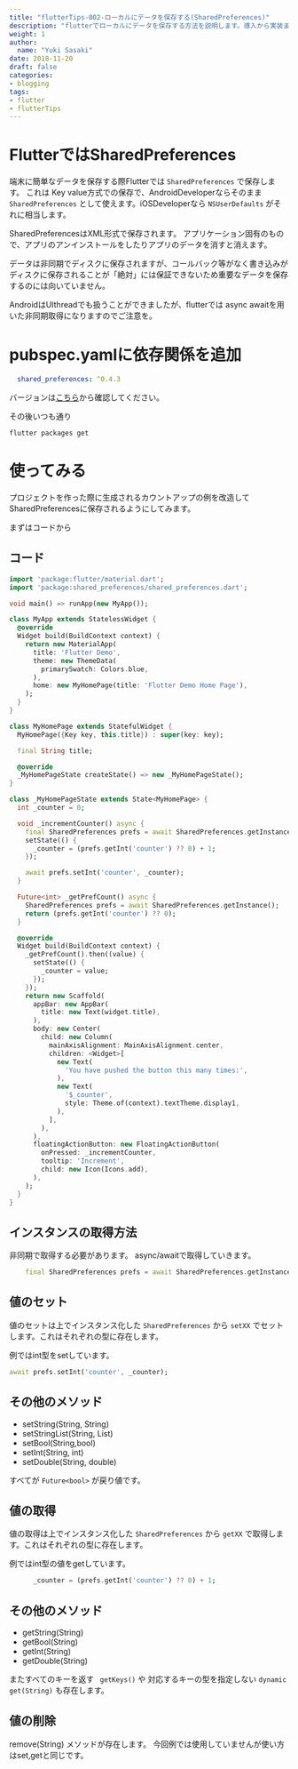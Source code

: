 ```yaml
---
title: "flutterTips-002-ローカルにデータを保存する(SharedPreferences)"
description: "flutterでローカルにデータを保存する方法を説明します。導入から実装まで。今回はSharedPreferences。"
weight: 1
author:
  name: "Yuki Sasaki"
date: 2018-11-20
draft: false
categories:
- blogging
tags:
- flutter
- flutterTips
---
```


# FlutterではSharedPreferences
端末に簡単なデータを保存する際Flutterでは `SharedPreferences` で保存します。
これは Key value方式での保存で、AndroidDeveloperならそのまま `SharedPreferences` として使えます。iOSDeveloperなら `NSUserDefaults` がそれに相当します。

SharedPreferencesはXML形式で保存されます。
アプリケーション固有のもので、アプリのアンインストールをしたりアプリのデータを消すと消えます。

データは非同期でディスクに保存されますが、コールバック等がなく書き込みがディスクに保存されることが「絶対」には保証できないため重要なデータを保存するのには向いていません。

AndroidはUIthreadでも扱うことができましたが、flutterでは async awaitを用いた非同期取得になりますのでご注意を。

# pubspec.yamlに依存関係を追加
```yaml:pubspec.yaml
  shared_preferences: ^0.4.3
```

バージョンは[こちら](https://pub.dartlang.org/packages/shared_preferences#-versions-tab-)から確認してください。

その後いつも通り

```
flutter packages get
```

# 使ってみる
プロジェクトを作った際に生成されるカウントアップの例を改造してSharedPreferencesに保存されるようにしてみます。

まずはコードから

## コード

```dart
import 'package:flutter/material.dart';
import 'package:shared_preferences/shared_preferences.dart';

void main() => runApp(new MyApp());

class MyApp extends StatelessWidget {
  @override
  Widget build(BuildContext context) {
    return new MaterialApp(
      title: 'Flutter Demo',
      theme: new ThemeData(
        primarySwatch: Colors.blue,
      ),
      home: new MyHomePage(title: 'Flutter Demo Home Page'),
    );
  }
}

class MyHomePage extends StatefulWidget {
  MyHomePage({Key key, this.title}) : super(key: key);

  final String title;

  @override
  _MyHomePageState createState() => new _MyHomePageState();
}

class _MyHomePageState extends State<MyHomePage> {
  int _counter = 0;

  void _incrementCounter() async {
    final SharedPreferences prefs = await SharedPreferences.getInstance();
    setState(() {
      _counter = (prefs.getInt('counter') ?? 0) + 1;
    });

    await prefs.setInt('counter', _counter);
  }

  Future<int> _getPrefCount() async {
    SharedPreferences prefs = await SharedPreferences.getInstance();
    return (prefs.getInt('counter') ?? 0);
  }

  @override
  Widget build(BuildContext context) {
    _getPrefCount().then((value) {
      setState(() {
        _counter = value;
      });
    });
    return new Scaffold(
      appBar: new AppBar(
        title: new Text(widget.title),
      ),
      body: new Center(
        child: new Column(
          mainAxisAlignment: MainAxisAlignment.center,
          children: <Widget>[
            new Text(
              'You have pushed the button this many times:',
            ),
            new Text(
              '$_counter',
              style: Theme.of(context).textTheme.display1,
            ),
          ],
        ),
      ),
      floatingActionButton: new FloatingActionButton(
        onPressed: _incrementCounter,
        tooltip: 'Increment',
        child: new Icon(Icons.add),
      ),
    );
  }
}
```

## インスタンスの取得方法
非同期で取得する必要があります。
async/awaitで取得していきます。

```dart
    final SharedPreferences prefs = await SharedPreferences.getInstance();
```

## 値のセット
値のセットは上でインスタンス化した `SharedPreferences` から `setXX` でセットします。これはそれぞれの型に存在します。

例ではint型をsetしています。

```dart
await prefs.setInt('counter', _counter);
```

その他のメソッド
--

- setString(String, String)
- setStringList(String, List<String>)
- setBool(String,bool)
- setInt(String, int)
- setDouble(String, double)

すべてが `Future<bool>` が戻り値です。

## 値の取得
値の取得は上でインスタンス化した `SharedPreferences` から `getXX` で取得します。これはそれぞれの型に存在します。

例ではint型の値をgetしています。

```dart
      _counter = (prefs.getInt('counter') ?? 0) + 1;
```

その他のメソッド
--

- getString(String)
- getBool(String)
- getInt(String)
- getDouble(String)

またすべてのキーを返す ` getKeys()` や 対応するキーの型を指定しない `dynamic get(String)` も存在します。

## 値の削除
remove(String) メソッドが存在します。
今回例では使用していませんが使い方はset,getと同じです。


